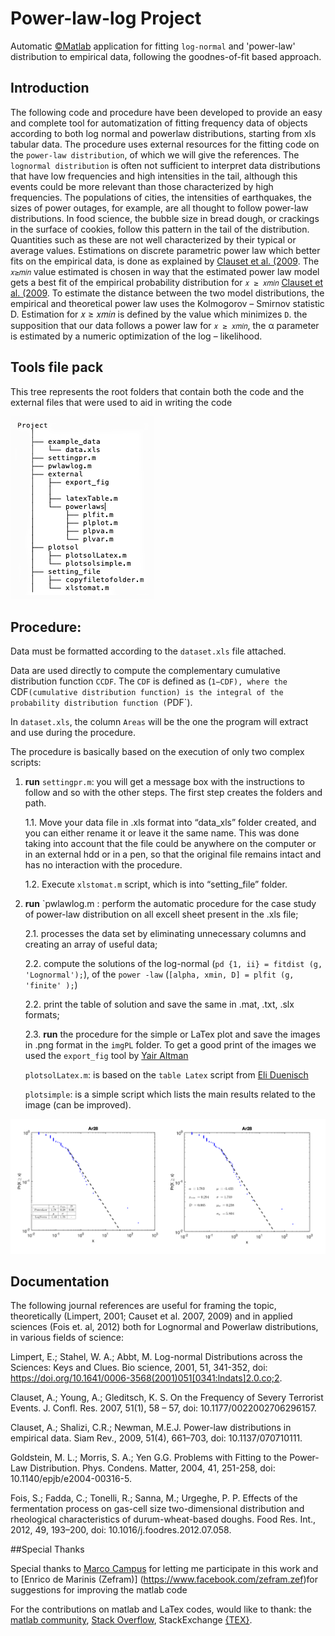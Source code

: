 # Power-law-log Project

Automatic [&copy;Matlab](https://www.mathworks.com/?s_tid=gn_logo) application for fitting `log-normal` and 'power-law' distribution to empirical data, following the goodnes-of-fit based approach.

## Introduction

The following code and procedure have been developed to provide an easy and complete tool for automatization of fitting frequency data of objects according to both log normal and powerlaw distributions, starting from xls tabular data. The procedure uses external resources for the fitting code on the `power-law distribution`, of which we will give the references. The `lognormal distribution` is often not sufficient to interpret data distributions that have low frequencies and high intensities in the tail, although this events could be more relevant than those characterized by high frequencies. The populations of cities, the intensities of earthquakes, the sizes of power outages, for example, are all thought to follow power-law distributions. In food science, the bubble size in bread dough, or crackings in the surface of cookies, follow this pattern in the tail of the distribution. Quantities such as these are not well characterized by their typical or average values. Estimations on discrete parametric power law which better fits on the empirical data, is done as explained by [Clauset et al. (2009](https://arxiv.org/abs/0706.1062). The `𝑥≥𝑚𝑖𝑛` value estimated is chosen in way that the estimated power law model gets a best fit of the empirical probability distribution for `𝑥 ≥ 𝑥𝑚𝑖𝑛` [Clauset et al. (2009](https://arxiv.org/abs/0706.1062). To estimate the distance between the two model distributions, the empirical and theoretical power law uses the Kolmogorov – Smirnov statistic D. Estimation for 𝑥 ≥ 𝑥𝑚𝑖𝑛 is defined by the value which minimizes `D`. the supposition that our data follows a power law for `𝑥 ≥ 𝑥𝑚𝑖𝑛`, the α parameter is estimated by a numeric optimization of the log – likelihood. 

## Tools file pack

This tree represents the root folders that contain both the code and the external files that were used to aid in writing the code

![Tree files project](https://github.com/AntonioDEM/powerlawlog_project/blob/master/img/treeproject.png)

## Procedure:

Data must be formatted according to the `dataset.xls` file attached. 

Data are used directly to compute the complementary cumulative distribution function `CCDF`. The `CDF` is defined as (`1−CDF), where the `CDF`(cumulative distribution function) is the integral of the probability distribution function (`PDF`).

In `dataset.xls`, the column `Areas` will be the one the program will extract and use during the procedure.

The procedure is basically based on the execution of only two complex scripts:

1.	**run** `settingpr.m`: you will get a message box with the instructions to follow and so with the other steps. The first step creates the folders and path.

	1.1.	Move your data file in .xls format into “data_xls” folder created, and you can either rename it or leave it the same name. This was done taking into account that the file could be anywhere on the computer or in an external hdd or in a pen, so that the original file remains intact and has no interaction with the procedure.

	1.2.	Execute `xlstomat.m` script, which is into “setting_file” folder.

2.	**run** `pwlawlog.m : perform the automatic procedure for the case study of power-law distribution on all excell sheet present in the .xls file;

	2.1.		processes the data set by eliminating unnecessary columns and creating an array of useful data;

	2.2.	compute the solutions of the log-normal (`pd {1, ii} = fitdist (g, 'Lognormal');`), of the `power -law` (`[alpha, xmin, D] = plfit (g, 'finite' );`)	

	2.2.	print the table of solution and save the same in .mat, .txt, .slx formats;

	2.3. **run** the procedure for the simple or LaTex plot and save the images in .png format in the `imgPL` folder.
	To get a good print of the images we used the `export_fig` tool by [Yair Altman](https://www.mathworks.com/matlabcentral/fileexchange/23629-export_fig)

	`plotsolLatex.m`: is based on the `table Latex` script from [Eli Duenisch](https://github.com/eliduenisch/latexTable/blob/master/README.md)

	`plotsimple`: is a simple script which lists the main results related to the image (can be improved).

![example img](https://github.com/AntonioDEM/powerlawlog_project/blob/master/img/example_plot.png)


## Documentation

The following journal references are useful for framing the topic, theoretically (Limpert, 2001; Causet et al. 2007, 2009) and in applied sciences (Fois et. al, 2012) both for Lognormal and Powerlaw distributions, in various fields of science:

Limpert, E.; Stahel, W. A.; Abbt, M. Log-normal Distributions across the Sciences: Keys and Clues. Bio science, 2001, 51, 341-352, doi: https://doi.org/10.1641/0006-3568(2001)051[0341:lndats]2.0.co;2.

Clauset, A.; Young, A.; Gleditsch, K. S. On the Frequency of Severy Terrorist Events. J. Confl. Res. 2007, 51(1), 58 – 57, doi: 10.1177/0022002706296157.

Clauset, A.; Shalizi, C.R.; Newman, M.E.J. Power-law distributions in empirical data. Siam Rev., 2009, 51(4), 661–703, doi: 10.1137/070710111.

Goldstein, M. L.; Morris, S. A.; Yen G.G. Problems with Fitting to the Power-Law Distribution. Phys. Condens. Matter, 2004, 41, 251-258, doi: 10.1140/epjb/e2004-00316-5.

Fois, S.; Fadda, C.; Tonelli, R.; Sanna, M.; Urgeghe, P. P. Effects of the fermentation process on gas-cell size two-dimensional distribution and rheological characteristics of durum-wheat-based doughs. Food Res. Int., 2012, 49, 193–200, doi: 10.1016/j.foodres.2012.07.058.


##Special Thanks

Special thanks to [Marco Campus](https://it.linkedin.com/in/marco-campus-7797959/it-it?trk=people-guest_people_search-card) for letting me participate in this work and to [Enrico de Marinis (Zefram)] (https://www.facebook.com/zefram.zef)for suggestions for improving the matlab code

For the contributions on matlab and LaTex codes, would like to thank: the [matlab community](https://www.mathworks.com/matlabcentral/fileexchange/), [Stack Overflow](https://stackoverflow.com), StackExchange [{TEX}](https://tex.stackexchange.com).


